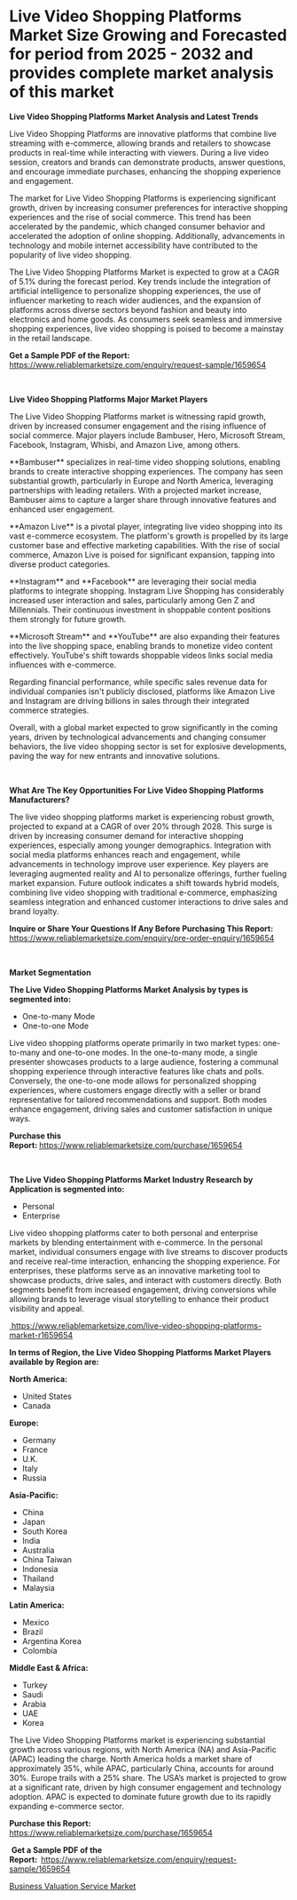 <p><h1>Live Video Shopping Platforms Market Size Growing and Forecasted for period from 2025 - 2032 and provides complete market analysis of this market</h1></p><p><strong>Live Video Shopping Platforms Market Analysis and Latest Trends</strong></p>
<p><p>Live Video Shopping Platforms are innovative platforms that combine live streaming with e-commerce, allowing brands and retailers to showcase products in real-time while interacting with viewers. During a live video session, creators and brands can demonstrate products, answer questions, and encourage immediate purchases, enhancing the shopping experience and engagement.</p><p>The market for Live Video Shopping Platforms is experiencing significant growth, driven by increasing consumer preferences for interactive shopping experiences and the rise of social commerce. This trend has been accelerated by the pandemic, which changed consumer behavior and accelerated the adoption of online shopping. Additionally, advancements in technology and mobile internet accessibility have contributed to the popularity of live video shopping.</p><p>The Live Video Shopping Platforms Market is expected to grow at a CAGR of 5.1% during the forecast period. Key trends include the integration of artificial intelligence to personalize shopping experiences, the use of influencer marketing to reach wider audiences, and the expansion of platforms across diverse sectors beyond fashion and beauty into electronics and home goods. As consumers seek seamless and immersive shopping experiences, live video shopping is poised to become a mainstay in the retail landscape.</p></p>
<p><strong>Get a Sample PDF of the Report:&nbsp;</strong> <a href="https://www.reliablemarketsize.com/enquiry/request-sample/1659654?utm_campaign=2778&utm_medium=2&utm_source=Github&utm_content=ia&utm_term=09032025&utm_id=live-video-shopping-platforms">https://www.reliablemarketsize.com/enquiry/request-sample/1659654</a></p>
<p>&nbsp;</p>
<p><strong>Live Video Shopping Platforms Major Market Players</strong></p>
<p><p>The Live Video Shopping Platforms market is witnessing rapid growth, driven by increased consumer engagement and the rising influence of social commerce. Major players include Bambuser, Hero, Microsoft Stream, Facebook, Instagram, Whisbi, and Amazon Live, among others.</p><p>**Bambuser** specializes in real-time video shopping solutions, enabling brands to create interactive shopping experiences. The company has seen substantial growth, particularly in Europe and North America, leveraging partnerships with leading retailers. With a projected market increase, Bambuser aims to capture a larger share through innovative features and enhanced user engagement.</p><p>**Amazon Live** is a pivotal player, integrating live video shopping into its vast e-commerce ecosystem. The platform's growth is propelled by its large customer base and effective marketing capabilities. With the rise of social commerce, Amazon Live is poised for significant expansion, tapping into diverse product categories.</p><p>**Instagram** and **Facebook** are leveraging their social media platforms to integrate shopping. Instagram Live Shopping has considerably increased user interaction and sales, particularly among Gen Z and Millennials. Their continuous investment in shoppable content positions them strongly for future growth. </p><p>**Microsoft Stream** and **YouTube** are also expanding their features into the live shopping space, enabling brands to monetize video content effectively. YouTube's shift towards shoppable videos links social media influences with e-commerce.</p><p>Regarding financial performance, while specific sales revenue data for individual companies isn't publicly disclosed, platforms like Amazon Live and Instagram are driving billions in sales through their integrated commerce strategies.</p><p>Overall, with a global market expected to grow significantly in the coming years, driven by technological advancements and changing consumer behaviors, the live video shopping sector is set for explosive developments, paving the way for new entrants and innovative solutions.</p></p>
<p>&nbsp;</p>
<p><strong>What Are The Key Opportunities For Live Video Shopping Platforms Manufacturers?</strong></p>
<p><p>The live video shopping platforms market is experiencing robust growth, projected to expand at a CAGR of over 20% through 2028. This surge is driven by increasing consumer demand for interactive shopping experiences, especially among younger demographics. Integration with social media platforms enhances reach and engagement, while advancements in technology improve user experience. Key players are leveraging augmented reality and AI to personalize offerings, further fueling market expansion. Future outlook indicates a shift towards hybrid models, combining live video shopping with traditional e-commerce, emphasizing seamless integration and enhanced customer interactions to drive sales and brand loyalty.</p></p>
<p><strong>Inquire or Share Your Questions If Any Before Purchasing This Report:</strong> <a href="https://www.reliablemarketsize.com/enquiry/pre-order-enquiry/1659654?utm_campaign=2778&utm_medium=2&utm_source=Github&utm_content=ia&utm_term=09032025&utm_id=live-video-shopping-platforms">https://www.reliablemarketsize.com/enquiry/pre-order-enquiry/1659654</a></p>
<p>&nbsp;</p>
<p><strong>Market Segmentation</strong></p>
<p><strong>The Live Video Shopping Platforms Market Analysis by types is segmented into:</strong></p>
<p><ul><li>One-to-many Mode</li><li>One-to-one Mode</li></ul></p>
<p><p>Live video shopping platforms operate primarily in two market types: one-to-many and one-to-one modes. In the one-to-many mode, a single presenter showcases products to a large audience, fostering a communal shopping experience through interactive features like chats and polls. Conversely, the one-to-one mode allows for personalized shopping experiences, where customers engage directly with a seller or brand representative for tailored recommendations and support. Both modes enhance engagement, driving sales and customer satisfaction in unique ways.</p></p>
<p><strong>Purchase this Report:&nbsp;</strong><a href="https://www.reliablemarketsize.com/purchase/1659654?utm_campaign=2778&utm_medium=2&utm_source=Github&utm_content=ia&utm_term=09032025&utm_id=live-video-shopping-platforms">https://www.reliablemarketsize.com/purchase/1659654</a></p>
<p>&nbsp;</p>
<p><strong>The Live Video Shopping Platforms Market Industry Research by Application is segmented into:</strong></p>
<p><ul><li>Personal</li><li>Enterprise</li></ul></p>
<p><p>Live video shopping platforms cater to both personal and enterprise markets by blending entertainment with e-commerce. In the personal market, individual consumers engage with live streams to discover products and receive real-time interaction, enhancing the shopping experience. For enterprises, these platforms serve as an innovative marketing tool to showcase products, drive sales, and interact with customers directly. Both segments benefit from increased engagement, driving conversions while allowing brands to leverage visual storytelling to enhance their product visibility and appeal.</p></p>
<p><a href="https://www.reliablemarketsize.com/live-video-shopping-platforms-market-r1659654?utm_campaign=2778&utm_medium=2&utm_source=Github&utm_content=ia&utm_term=09032025&utm_id=live-video-shopping-platforms">&nbsp;https://www.reliablemarketsize.com/live-video-shopping-platforms-market-r1659654</a></p>
<p><strong>In terms of Region, the Live Video Shopping Platforms Market Players available by Region are:</strong></p>
<p>
    <p> <strong> North America: </strong>
        <ul>
            <li>United States</li>
            <li>Canada</li>
        </ul>
        </p> 
    <p> <strong> Europe: </strong>
        <ul>
            <li>Germany</li>
            <li>France</li>
            <li>U.K.</li>
            <li>Italy</li>
            <li>Russia</li>
        </ul>
        </p> 
    <p> <strong> Asia-Pacific: </strong>
        <ul>
            <li>China</li>
            <li>Japan</li>
            <li>South Korea</li>
            <li>India</li>
            <li>Australia</li>
            <li>China Taiwan</li>
            <li>Indonesia</li>
            <li>Thailand</li>
            <li>Malaysia</li>
        </ul>
        </p> 
    <p> <strong> Latin America: </strong>
        <ul>
            <li>Mexico</li>
            <li>Brazil</li>
            <li>Argentina Korea</li>
            <li>Colombia</li>
        </ul>
        </p> 
    <p> <strong> Middle East & Africa: </strong>
        <ul>
            <li>Turkey</li>
            <li>Saudi</li>
            <li>Arabia</li>
            <li>UAE</li>
            <li>Korea</li>
        </ul>
    </p>
    </p>
<p><p>The Live Video Shopping Platforms market is experiencing substantial growth across various regions, with North America (NA) and Asia-Pacific (APAC) leading the charge. North America holds a market share of approximately 35%, while APAC, particularly China, accounts for around 30%. Europe trails with a 25% share. The USA’s market is projected to grow at a significant rate, driven by high consumer engagement and technology adoption. APAC is expected to dominate future growth due to its rapidly expanding e-commerce sector.</p></p>
<p><strong>Purchase this Report: </strong><a href="https://www.reliablemarketsize.com/purchase/1659654?utm_campaign=2778&utm_medium=2&utm_source=Github&utm_content=ia&utm_term=09032025&utm_id=live-video-shopping-platforms">https://www.reliablemarketsize.com/purchase/1659654</a></p>
<p>&nbsp;<strong>Get a Sample PDF of the Report:&nbsp;&nbsp;</strong><a href="https://www.reliablemarketsize.com/enquiry/request-sample/1659654?utm_campaign=2778&utm_medium=2&utm_source=Github&utm_content=ia&utm_term=09032025&utm_id=live-video-shopping-platforms">https://www.reliablemarketsize.com/enquiry/request-sample/1659654</a></p>
<p><strong></strong></p>
<p><p><a href="https://github.com/adyawafurber1/Market-Research-Report-List-1/blob/main/business-valuation-service-market.md?utm_campaign=2778&utm_medium=2&utm_source=Github&utm_content=ia&utm_term=09032025&utm_id=live-video-shopping-platforms">Business Valuation Service Market</a></p></p>